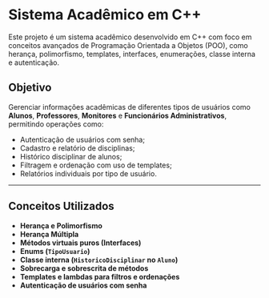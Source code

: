 # Sistema Acadêmico em C++

Este projeto é um sistema acadêmico desenvolvido em C++ com foco em conceitos avançados de Programação Orientada a Objetos (POO), como herança, polimorfismo, templates, interfaces, enumerações, classe interna e autenticação.

## Objetivo

Gerenciar informações acadêmicas de diferentes tipos de usuários como **Alunos**, **Professores**, **Monitores** e **Funcionários Administrativos**, permitindo operações como:

- Autenticação de usuários com senha;
- Cadastro e relatório de disciplinas;
- Histórico disciplinar de alunos;
- Filtragem e ordenação com uso de templates;
- Relatórios individuais por tipo de usuário.

---

## Conceitos Utilizados

- **Herança e Polimorfismo**
- **Herança Múltipla**
- **Métodos virtuais puros (Interfaces)**
- **Enums (`TipoUsuario`)**
- **Classe interna (`HistoricoDisciplinar` no `Aluno`)**
- **Sobrecarga e sobrescrita de métodos**
- **Templates e lambdas para filtros e ordenações**
- **Autenticação de usuários com senha**
